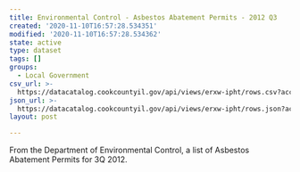 ```yaml
---
title: Environmental Control - Asbestos Abatement Permits - 2012 Q3
created: '2020-11-10T16:57:28.534351'
modified: '2020-11-10T16:57:28.534362'
state: active
type: dataset
tags: []
groups:
  - Local Government
csv_url: >-
  https://datacatalog.cookcountyil.gov/api/views/erxw-ipht/rows.csv?accessType=DOWNLOAD
json_url: >-
  https://datacatalog.cookcountyil.gov/api/views/erxw-ipht/rows.json?accessType=DOWNLOAD
layout: post

---
```

From the Department of Environmental Control, a list of Asbestos Abatement Permits for 3Q 2012.
